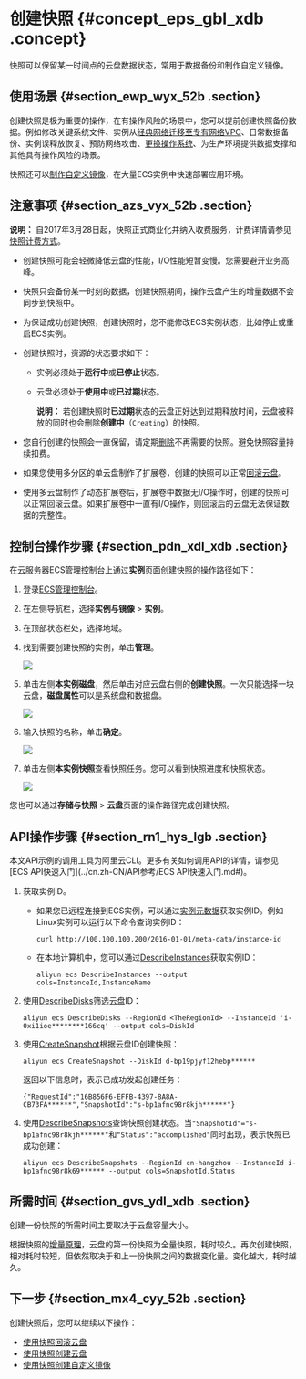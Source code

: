 # 创建快照 {#concept_eps_gbl_xdb .concept}

快照可以保留某一时间点的云盘数据状态，常用于数据备份和制作自定义镜像。

## 使用场景 {#section_ewp_wyx_52b .section}

创建快照是极为重要的操作，在有操作风险的场景中，您可以提前创建快照备份数据。例如修改关键系统文件、实例从[经典网络迁移至专有网络VPC](../cn.zh-CN/网络/经典网络迁移至专有网络.md#)、日常数据备份、实例误释放恢复、预防网络攻击、[更换操作系统](cn.zh-CN/镜像/更换操作系统.md#)、为生产环境提供数据支撑和其他具有操作风险的场景。

快照还可以[制作自定义镜像](cn.zh-CN/镜像/自定义镜像/创建自定义镜像/使用快照创建自定义镜像.md#)，在大量ECS实例中快速部署应用环境。

## 注意事项 {#section_azs_vyx_52b .section}

**说明：** 自2017年3月28日起，快照正式商业化并纳入收费服务，计费详情请参见[快照计费方式](../cn.zh-CN/产品定价/快照计费方式.md#)。

-   创建快照可能会轻微降低云盘的性能，I/O性能短暂变慢。您需要避开业务高峰。
-   快照只会备份某一时刻的数据，创建快照期间，操作云盘产生的增量数据不会同步到快照中。
-   为保证成功创建快照，创建快照时，您不能修改ECS实例状态，比如停止或重启ECS实例。
-   创建快照时，资源的状态要求如下：
    -   实例必须处于**运行中**或**已停止**状态。
    -   云盘必须处于**使用中**或**已过期**状态。

        **说明：** 若创建快照时**已过期**状态的云盘正好达到过期释放时间，云盘被释放的同时也会删除**创建中**（`Creating`）的快照。

-   您自行创建的快照会一直保留，请定期[删除](cn.zh-CN/快照/使用快照/优化快照使用成本.md#)不再需要的快照。避免快照容量持续扣费。
-   如果您使用多分区的单云盘制作了扩展卷，创建的快照可以正常[回滚云盘](cn.zh-CN/快照/使用快照/使用快照回滚云盘.md#)。
-   使用多云盘制作了动态扩展卷后，扩展卷中数据无I/O操作时，创建的快照可以正常回滚云盘。如果扩展卷中一直有I/O操作，则回滚后的云盘无法保证数据的完整性。

## 控制台操作步骤 {#section_pdn_xdl_xdb .section}

在云服务器ECS管理控制台上通过**实例**页面创建快照的操作路径如下：

1.  登录[ECS管理控制台](https://ecs.console.aliyun.com)。
2.  在左侧导航栏，选择**实例与镜像** \> **实例**。
3.  在顶部状态栏处，选择地域。
4.  找到需要创建快照的实例，单击**管理**。

    ![](http://static-aliyun-doc.oss-cn-hangzhou.aliyuncs.com/assets/img/9687/15608381389505_zh-CN.png)

5.  单击左侧**本实例磁盘**，然后单击对应云盘右侧的**创建快照**。一次只能选择一块云盘，**磁盘属性**可以是系统盘和数据盘。

    ![](http://static-aliyun-doc.oss-cn-hangzhou.aliyuncs.com/assets/img/9687/15608381384530_zh-CN.png)

6.  输入快照的名称，单击**确定**。

    ![](http://static-aliyun-doc.oss-cn-hangzhou.aliyuncs.com/assets/img/9687/15608381384550_zh-CN.png)

7.  单击左侧**本实例快照**查看快照任务。您可以看到快照进度和快照状态。

    ![](http://static-aliyun-doc.oss-cn-hangzhou.aliyuncs.com/assets/img/9687/15608381394552_zh-CN.png)


您也可以通过**存储与快照** \> **云盘**页面的操作路径完成创建快照。

## API操作步骤 {#section_rn1_hys_lgb .section}

本文API示例的调用工具为阿里云CLI。更多有关如何调用API的详情，请参见[ECS API快速入门](../cn.zh-CN/API参考/ECS API快速入门.md#)。

1.  获取实例ID。
    -   如果您已远程连接到ECS实例，可以通过[实例元数据](../cn.zh-CN/实例/管理实例/使用实例元数据/什么是实例元数据.md#)获取实例ID。例如Linux实例可以运行以下命令查询实例ID：

        ``` {#codeblock_cvj_di6_fw3}
        curl http://100.100.100.200/2016-01-01/meta-data/instance-id
        ```

    -   在本地计算机中，您可以通过[DescribeInstances](../cn.zh-CN/API参考/实例/DescribeInstances.md#)获取实例ID：

        ``` {#codeblock_dcq_7u1_li6}
        aliyun ecs DescribeInstances --output cols=InstanceId,InstanceName
        ```

2.  使用[DescribeDisks](../cn.zh-CN/API参考/磁盘/DescribeDisks.md#)筛选云盘ID：

    ``` {#codeblock_sig_ib8_jkv}
    aliyun ecs DescribeDisks --RegionId <TheRegionId> --InstanceId 'i-0xi1ioe********166cq' --output cols=DiskId
    ```

3.  使用[CreateSnapshot](../cn.zh-CN/API参考/快照/CreateSnapshot.md#)根据云盘ID创建快照：

    ``` {#codeblock_6me_ii2_2cc}
    aliyun ecs CreateSnapshot --DiskId d-bp19pjyf12hebp******
    ```

    返回以下信息时，表示已成功发起创建任务：

    ``` {#codeblock_7ae_k7n_xrd}
    {"RequestId":"16B856F6-EFFB-4397-8A8A-CB73FA******","SnapshotId":"s-bp1afnc98r8kjh******"}
    ```

4.  使用[DescribeSnapshots](../cn.zh-CN/API参考/快照/DescribeSnapshots.md#)查询快照创建状态。当`"SnapshotId"="s-bp1afnc98r8kjh******"`和`"Status":"accomplished"`同时出现，表示快照已成功创建：

    ``` {#codeblock_lfv_nni_txh}
    aliyun ecs DescribeSnapshots --RegionId cn-hangzhou --InstanceId i-bp1afnc98r8k69****** --output cols=SnapshotId,Status
    ```


## 所需时间 {#section_gvs_ydl_xdb .section}

创建一份快照的所需时间主要取决于云盘容量大小。

根据快照的[增量原理](../cn.zh-CN/快照/快照原理.md#)，云盘的第一份快照为全量快照，耗时较久。再次创建快照，相对耗时较短，但依然取决于和上一份快照之间的数据变化量。变化越大，耗时越久。

## 下一步 {#section_mx4_cyy_52b .section}

创建快照后，您可以继续以下操作：

-   [使用快照回滚云盘](cn.zh-CN/快照/使用快照/使用快照回滚云盘.md#)
-   [使用快照创建云盘](cn.zh-CN/块存储/云盘/创建云盘/使用快照创建云盘.md#)
-   [使用快照创建自定义镜像](cn.zh-CN/镜像/自定义镜像/创建自定义镜像/使用快照创建自定义镜像.md#)

